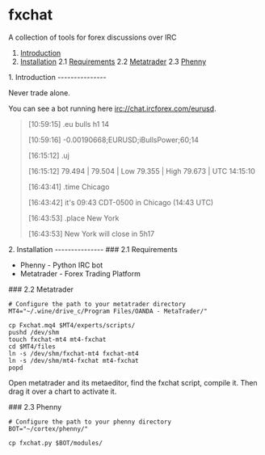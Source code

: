 fxchat
======

A collection of tools for forex discussions over IRC

1. [Introduction](#introduction)
2. [Installation](#installation)
2.1 [Requirements](#requirements)
2.2 [Metatrader](#metatrader)
2.3 [Phenny](#phenny)

<a name="introduction"/>
1. Introduction
---------------

Never trade alone.

You can see a bot running here [irc://chat.ircforex.com/eurusd](irc://chat.ircforex.com/eurusd).

> [10:59:15] <daydayprofit> .eu bulls h1 14
>
> [10:59:16] <cortex> -0.00190668;EURUSD;iBullsPower;60;14
>
> [16:15:12] <naiv> .uj
>
> [16:15:12] <cortex> 79.494 | 79.504 | Low 79.355 | High 79.673 | UTC 14:15:10
>
> [16:43:41] <naiv> .time Chicago
>
> [16:43:42] <cortex> it's 09:43 CDT-0500 in Chicago (14:43 UTC)
>
> [16:43:53] <naiv> .place New York
>
> [16:43:53] <cortex> New York will close in 5h17

<a name="installation"/>
2. Installation
---------------

<a name="requirements"/>
### 2.1 Requirements

* Phenny - Python IRC bot
* Metatrader - Forex Trading Platform

<a name="metatrader"/>
### 2.2 Metatrader

    # Configure the path to your metatrader directory
    MT4="~/.wine/drive_c/Program Files/OANDA - MetaTrader/"

    cp Fxchat.mq4 $MT4/experts/scripts/
    pushd /dev/shm
    touch fxchat-mt4 mt4-fxchat
    cd $MT4/files
    ln -s /dev/shm/fxchat-mt4 fxchat-mt4
    ln -s /dev/shm/mt4-fxchat mt4-fxchat
    popd

Open metatrader and its metaeditor, find the fxchat script, compile it.
Then drag it over a chart to activate it.

<a name="phenny"/>
### 2.3 Phenny

    # Configure the path to your phenny directory
    BOT="~/cortex/phenny/"

    cp fxchat.py $BOT/modules/
